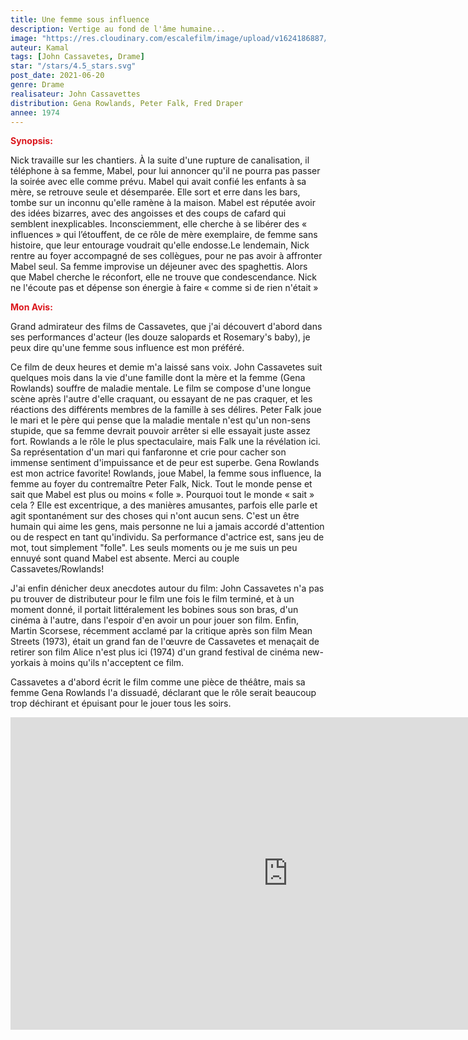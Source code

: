 ```yaml
---
title: Une femme sous influence
description: Vertige au fond de l'âme humaine...
image: "https://res.cloudinary.com/escalefilm/image/upload/v1624186887/women_ipszca.jpg"
auteur: Kamal
tags: [John Cassavetes, Drame]
star: "/stars/4.5_stars.svg"
post_date: 2021-06-20
genre: Drame
realisateur: John Cassavettes
distribution: Gena Rowlands, Peter Falk, Fred Draper
annee: 1974
---
```

<span style="color:#db161c">**Synopsis:**</span>

Nick travaille sur les chantiers. À la suite d'une rupture de canalisation, il téléphone à sa femme, Mabel, pour lui annoncer qu'il ne pourra pas passer la soirée avec elle comme prévu. Mabel qui avait confié les enfants à sa mère, se retrouve seule et désemparée. Elle sort et erre dans les bars, tombe sur un inconnu qu'elle ramène à la maison. Mabel est réputée avoir des idées bizarres, avec des angoisses et des coups de cafard qui semblent inexplicables. Inconsciemment, elle cherche à se libérer des « influences » qui l’étouffent, de ce rôle de mère exemplaire, de femme sans histoire, que leur entourage voudrait qu'elle endosse.Le lendemain, Nick rentre au foyer accompagné de ses collègues, pour ne pas avoir à affronter Mabel seul. Sa femme improvise un déjeuner avec des spaghettis. Alors que Mabel cherche le réconfort, elle ne trouve que condescendance. Nick ne l'écoute pas et dépense son énergie à faire « comme si de rien n'était »

<span style="color:#db161c">**Mon Avis:**</span>

Grand admirateur des films de Cassavetes, que j'ai découvert d'abord dans ses performances d'acteur (les douze salopards et Rosemary's baby), je peux dire qu'une femme sous influence est mon préféré.

Ce film de deux heures et demie m'a laissé sans voix. John Cassavetes suit quelques mois dans la vie d'une famille dont la mère et la femme (Gena Rowlands) souffre de maladie mentale. Le film se compose d'une longue scène après l'autre d'elle craquant, ou essayant de ne pas craquer, et les réactions des différents membres de la famille à ses délires. Peter Falk joue le mari et le père qui pense que la maladie mentale n'est qu'un non-sens stupide, que sa femme devrait pouvoir arrêter si elle essayait juste assez fort. Rowlands a le rôle le plus spectaculaire, mais Falk une la révélation ici. Sa représentation d'un mari qui fanfaronne et crie pour cacher son immense sentiment d'impuissance et de peur est superbe.
Gena Rowlands est mon actrice favorite!
Rowlands, joue Mabel, la femme sous influence, la femme au foyer du contremaître Peter Falk, Nick. Tout le monde pense et sait que Mabel est plus ou moins « folle ». Pourquoi tout le monde « sait » cela ? Elle est excentrique, a des manières amusantes, parfois elle parle et agit spontanément sur des choses qui n'ont aucun sens. C'est un être humain qui aime les gens, mais personne ne lui a jamais accordé d'attention ou de respect en tant qu'individu.
Sa performance d'actrice est, sans jeu de mot, tout simplement "folle". Les seuls moments ou je me suis un peu ennuyé sont quand Mabel est absente. Merci au couple Cassavetes/Rowlands!

J'ai enfin dénicher deux anecdotes autour du film:
John Cassavetes n'a pas pu trouver de distributeur pour le film une fois le film terminé, et à un moment donné, il portait littéralement les bobines sous son bras, d'un cinéma à l'autre, dans l'espoir d'en avoir un pour jouer son film. Enfin, Martin Scorsese, récemment acclamé par la critique après son film Mean Streets (1973), était un grand fan de l'œuvre de Cassavetes et menaçait de retirer son film Alice n'est plus ici (1974) d'un grand festival de cinéma new-yorkais à moins qu'ils n'acceptent ce film.

Cassavetes a d'abord écrit le film comme une pièce de théâtre, mais sa femme Gena Rowlands l'a dissuadé, déclarant que le rôle serait beaucoup trop déchirant et épuisant pour le jouer tous les soirs.

<div>
    <iframe width="888" height="500" src="https://www.youtube.com/embed/b-8rvQek4n0" title="YouTube video player" frameborder="0" allow="accelerometer; autoplay; clipboard-write; encrypted-media; gyroscope; picture-in-picture" allowfullscreen></iframe>
</div>